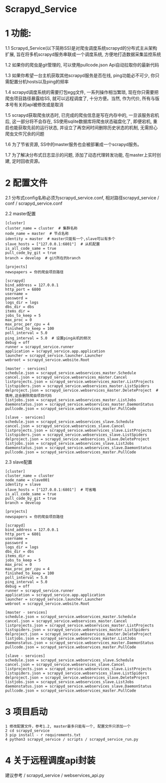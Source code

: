 # Scrapyd_Service

# 1 功能:
1.1 Scrapyd_Service(以下简称SS)是对爬虫调度系统scrapyd的分布式主从架构扩展, 旨在将多机scrapyd服务串联成一个调度系统, 方便地打造数据采集监控系统

1.2 如果你的爬虫是git管理的, 可以使用pullcode.json Api自动拉取你的最新代码

1.3 如果你希望一台主机获取其他scrapyd服务是否在线, ping功能必不可少, 你只需配置分机hosts以及ping的频率

1.4 scrapyd调度系统的需要打包egg文件, 一系列操作相当繁琐, 现在你只需要把爬虫项目路径暴露给SS, 就可以远程调度了, 十分方便。当然, 作为代价, 所有与版本号有关的api被修改或是取消

1.5 scrapyd获取爬虫状态时, 已完成的爬虫信息是写在内存中的, 一旦该服务宕机后, 这一部分将不会存在, SS使用sqlite数据库将爬虫状态磁盘化了, 即便宕机, 重启也能获取先前的运行状态, 并设立了再空闲时间删除历史状态的机制, 无需担心爬虫文件冗余的问题

1.6 为了节省资源, SS中的master服务也会被部署成一个scrapyd服务。

1.7 为了解决分布式日志显示的问题, 添加了动态代理转发功能, 在master上实时创建, 定时回收资源。

# 2 配置文件
2.1 分布式config名称必须为scrapyd_service.conf, 相对路径scrapyd_service / conf / scrapyd_service.conf

2.2 master配置
``` master's conf
[cluster]
cluster_name = cluster  # 集群名称
node_name = master  # 节点名称
identity = master  # master只能有一个,slave可以有多个
slave_hosts = ["127.0.0.1:6801"]  # 从机配置
is_all_code_same = true
pull_code_by_git = true
branch = develop  # git所在的branch

[projects]
newspapers = 你的爬虫项目路径

[scrapyd]
bind_address = 127.0.0.1
http_port = 6800
username =
password =
logs_dir = logs
dbs_dir = dbs
items_dir =
jobs_to_keep = 5
max_proc = 0
max_proc_per_cpu = 4
finished_to_keep = 100
poll_interval = 5.0
ping_interval = 5.0  # 设置ping从机的频次
debug = off
runner = scrapyd_service.runner
application = scrapyd_service.app.application
launcher = scrapyd_service.launcher.Launcher
webroot = scrapyd_service.website.Root

[master - services]
schedule.json = scrapyd_service.webservices_master.Schedule
cancel.json = scrapyd_service.webservices_master.Cancel
listprojects.json = scrapyd_service.webservices_master.ListProjects
listspiders.json = scrapyd_service.webservices_master.ListSpiders
delproject.json = scrapyd_service.webservices_master.DeleteProject  # 慎用,这会删除爬虫项目代码
listjobs.json = scrapyd_service.webservices_master.ListJobs
daemonstatus.json = scrapyd_service.webservices_master.DaemonStatus
pullcode.json = scrapyd_service.webservices_master.PullCode

[slave - services]
schedule.json = scrapyd_service.webservices_slave.Schedule
cancel.json = scrapyd_service.webservices_slave.Cancel
listprojects.json = scrapyd_service.webservices_slave.ListProjects
listspiders.json = scrapyd_service.webservices_slave.ListSpiders
delproject.json = scrapyd_service.webservices_slave.DeleteProject
listjobs.json = scrapyd_service.webservices_slave.ListJobs
daemonstatus.json = scrapyd_service.webservices_slave.DaemonStatus
pullcode.json = scrapyd_service.webservices_master.PullCode
```

2.3 slave配置
``` slave's config
[cluster]
cluster_name = cluster
node_name = slave001
identity = slave
slave_hosts = ["127.0.0.1:6801"]  # 可省略
is_all_code_same = true
pull_code_by_git = true
branch = develop

[projects]
newspapers = 你的爬虫项目路径

[scrapyd]
bind_address = 127.0.0.1
http_port = 6801
username =
password =
logs_dir = logs
dbs_dir = dbs
items_dir =
jobs_to_keep = 5
max_proc = 0
max_proc_per_cpu = 4
finished_to_keep = 100
poll_interval = 5.0
ping_interval = 5.0
debug = off
runner = scrapyd_service.runner
application = scrapyd_service.app.application
launcher = scrapyd_service.launcher.Launcher
webroot = scrapyd_service.website.Root

[master - services]
schedule.json = scrapyd_service.webservices_master.Schedule
cancel.json = scrapyd_service.webservices_master.Cancel
listprojects.json = scrapyd_service.webservices_master.ListProjects
listspiders.json = scrapyd_service.webservices_master.ListSpiders
delproject.json = scrapyd_service.webservices_master.DeleteProject
listjobs.json = scrapyd_service.webservices_master.ListJobs
daemonstatus.json = scrapyd_service.webservices_master.DaemonStatus
pullcode.json = scrapyd_service.webservices_master.PullCode

[slave - services]
schedule.json = scrapyd_service.webservices_slave.Schedule
cancel.json = scrapyd_service.webservices_slave.Cancel
listprojects.json = scrapyd_service.webservices_slave.ListProjects
listspiders.json = scrapyd_service.webservices_slave.ListSpiders
delproject.json = scrapyd_service.webservices_slave.DeleteProject
listjobs.json = scrapyd_service.webservices_slave.ListJobs
daemonstatus.json = scrapyd_service.webservices_slave.DaemonStatus
pullcode.json = scrapyd_service.webservices_master.PullCode
```

# 3 项目启动
```
1 修改配置文件，参考1.2, master最多只能有一个, 配置文件只添加一个
2 cd scrapyd_service
3 pip install - r requirements.txt
4 python3 scrapyd_service / scripts / scrapyd_service_run.py
```

# 4 关于远程调度api封装
建议参考 / scrapyd_service / webservices_api.py
